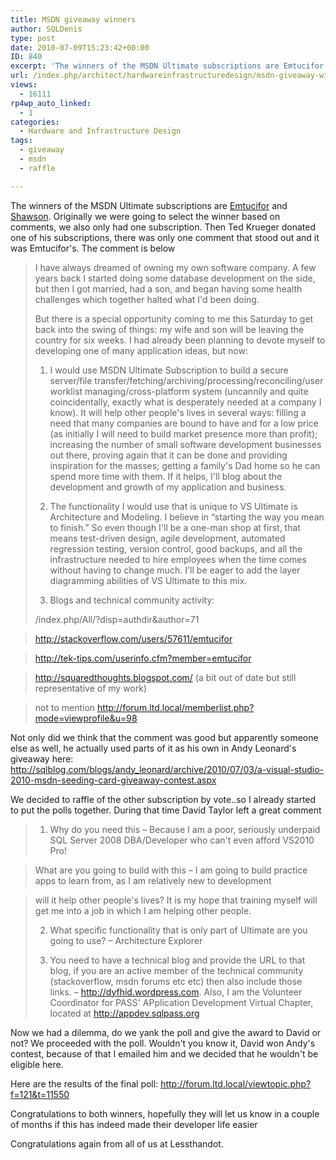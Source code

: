 ```yaml
---
title: MSDN giveaway winners
author: SQLDenis
type: post
date: 2010-07-09T15:23:42+00:00
ID: 840
excerpt: 'The winners of the MSDN Ultimate subscriptions are Emtucifor and Shawson. Originally we were going to select the winner based on comments, we also only had one subscription. Then Ted Krueger donated one of his subscriptions, there was only one comment t&hellip;'
url: /index.php/architect/hardwareinfrastructuredesign/msdn-giveaway-winners/
views:
  - 16111
rp4wp_auto_linked:
  - 1
categories:
  - Hardware and Infrastructure Design
tags:
  - giveaway
  - msdn
  - raffle

---
```

The winners of the MSDN Ultimate subscriptions are [Emtucifor][1] and [Shawson][2]. Originally we were going to select the winner based on comments, we also only had one subscription. Then Ted Krueger donated one of his subscriptions, there was only one comment that stood out and it was Emtucifor's. The comment is below

> I have always dreamed of owning my own software company. A few years back I started doing some database development on the side, but then I got married, had a son, and began having some health challenges which together halted what I'd been doing.
> 
> But there is a special opportunity coming to me this Saturday to get back into the swing of things: my wife and son will be leaving the country for six weeks. I had already been planning to devote myself to developing one of many application ideas, but now:
> 
> 1) I would use MSDN Ultimate Subscription to build a secure server/file transfer/fetching/archiving/processing/reconciling/user worklist managing/cross-platform system (uncannily and quite coincidentally, exactly what is desperately needed at a company I know). It will help other people's lives in several ways: filling a need that many companies are bound to have and for a low price (as initially I will need to build market presence more than profit); increasing the number of small software development businesses out there, proving again that it can be done and providing inspiration for the masses; getting a family's Dad home so he can spend more time with them. If it helps, I'll blog about the development and growth of my application and business.
> 
> 2) The functionality I would use that is unique to VS Ultimate is Architecture and Modeling. I believe in “starting the way you mean to finish.” So even though I'll be a one-man shop at first, that means test-driven design, agile development, automated regression testing, version control, good backups, and all the infrastructure needed to hire employees when the time comes without having to change much. I'll be eager to add the layer diagramming abilities of VS Ultimate to this mix.
> 
> 3. Blogs and technical community activity:
> 
> /index.php/All/?disp=authdir&author=71
  
> http://stackoverflow.com/users/57611/emtucifor
  
> http://tek-tips.com/userinfo.cfm?member=emtucifor
  
> http://squaredthoughts.blogspot.com/ (a bit out of date but still representative of my work)
  
> not to mention http://forum.ltd.local/memberlist.php?mode=viewprofile&u=98

Not only did we think that the comment was good but apparently someone else as well, he actually used parts of it as his own in Andy Leonard's giveaway here: http://sqlblog.com/blogs/andy_leonard/archive/2010/07/03/a-visual-studio-2010-msdn-seeding-card-giveaway-contest.aspx

We decided to raffle of the other subscription by vote..so I already started to put the polls together. During that time David Taylor left a great comment

> 1) Why do you need this &#8211; Because I am a poor, seriously underpaid SQL Server 2008 DBA/Developer who can't even afford VS2010 Pro!
  
> What are you going to build with this &#8211; I am going to build practice apps to learn from, as I am relatively new to development
  
> will it help other people's lives? It is my hope that training myself will get me into a job in which I am helping other people.
> 
> 2) What specific functionality that is only part of Ultimate are you going to use? &#8211; Architecture Explorer
> 
> 3) You need to have a technical blog and provide the URL to that blog, if you are an active member of the technical community (stackoverflow, msdn forums etc etc) then also include those links. &#8211; http://dyfhid.wordpress.com. Also, I am the Volunteer Coordinator for PASS' APplication Development Virtual Chapter, located at http://appdev.sqlpass.org

Now we had a dilemma, do we yank the poll and give the award to David or not? We proceeded with the poll. Wouldn't you know it, David won Andy's contest, because of that I emailed him and we decided that he wouldn't be eligible here.

Here are the results of the final poll: http://forum.ltd.local/viewtopic.php?f=121&t=11550

Congratulations to both winners, hopefully they will let us know in a couple of months if this has indeed made their developer life easier

Congratulations again from all of us at Lessthandot.

 [1]: /index.php/All/?disp=authdir&author=71
 [2]: http://www.shawson.co.uk/codeblog